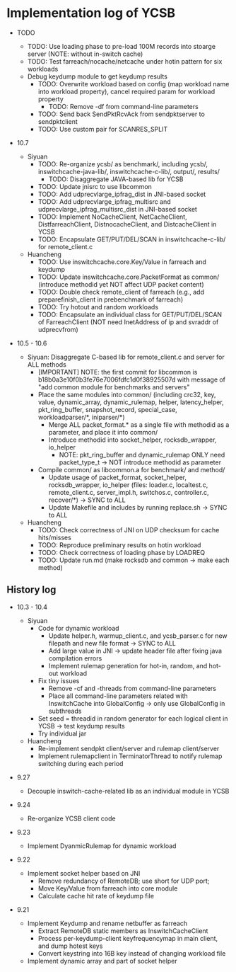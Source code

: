 # Implementation log of YCSB

- TODO
	+ TODO: Use loading phase to pre-load 100M records into stoarge server (NOTE: without in-switch cache)
	+ TODO: Test farreach/nocache/netcache under hotin pattern for six workloads
	+ Debug keydump module to get keydump results
		* TODO: Overwrite workload based on config (map workload name into workload property), cancel required param for workload property
			- TODO: Remove -df from command-line parameters
		* TODO: Send back SendPktRcvAck from sendpktserver to sendpktclient
		* TODO: Use custom pair for SCANRES_SPLIT

- 10.7
	+ Siyuan
		* TODO: Re-organize ycsb/ as benchmark/, including ycsb/, inswitchcache-java-lib/, inswitchcache-c-lib/, output/, results/
			- TODO: Disaggregate JAVA-based lib for YCSB
		* TODO: Update jnisrc to use libcommon
		* TODO: Add udprecvlarge_ipfrag_dist in JNI-based socket
		* TODO: Add udprecvlarge_ipfrag_multisrc and udprecvlarge_ipfrag_multisrc_dist in JNI-based socket
		* TODO: Implement NoCacheClient, NetCacheClient, DistfarreachClient, DistnocacheClient, and DistcacheClient in YCSB
		* TODO: Encapsulate GET/PUT/DEL/SCAN in inswitchcache-c-lib/ for remote_client.c
	+ Huancheng
		* TODO: Use inswitchcache.core.Key/Value in farreach and keydump
		* TODO: Update inswitchcache.core.PacketFormat as common/ (introduce methodid yet NOT affect UDP packet content)
		* TODO: Double check remote_client of farreach (e.g., add preparefinish_client in prebenchmark of farreach)
		* TODO: Try hotout and random workloads
		* TODO: Encapsulate an individual class for GET/PUT/DEL/SCAN of FarreachClient (NOT need InetAddress of ip and svraddr of udprecvfrom)

- 10.5 - 10.6
	+ Siyuan: Disaggregate C-based lib for remote_client.c and server for ALL methods
		* [IMPORTANT] NOTE: the first commit for libcommon is b18b0a3e10f0b3fe76e7006fdfc1d0f38925507d with message of "add common module for benchmarks and servers"
		* Place the same modules into common/ (including crc32, key, value, dynamic_array, dynamic_rulemap, helper, latency_helper, pkt_ring_buffer, snapshot_record, special_case, workloadparser/\*, iniparser/\*)
			- Merge ALL packet_format\.* as a single file with methodid as a parameter, and place it into common/
			- Introduce methodid into socket_helper, rocksdb_wrapper, io_helper
				+ NOTE: pkt_ring_buffer and dynamic_rulemap ONLY need packet_type_t -> NOT introduce methodid as parameter
		* Compile common/ as libcommon.a for benchmark/ and method/
			- Update usage of packet_format, socket_helper, rocksdb_wrapper, io_helper (files: loader.c, localtest.c, remote_client.c, server_impl.h, switchos.c, controller.c, recover/\*) -> SYNC to ALL
			- Update Makefile and includes by running replace.sh -> SYNC to ALL
	+ Huancheng
		* TODO: Check correctness of JNI on UDP checksum for cache hits/misses
		* TODO: Reproduce preliminary results on hotin workload
		* TODO: Check correctness of loading phase by LOADREQ
		* TODO: Update run.md (make rocksdb and common -> make each method)

## History log

- 10.3 - 10.4
	+ Siyuan
		+ Code for dynamic workload
			* Update helper.h, warmup_client.c, and ycsb_parser.c for new filepath and new file format -> SYNC to ALL
			* Add large value in JNI -> update header file after fixing java compilation errors
			* Implement rulemap generation for hot-in, random, and hot-out workload
		+ Fix tiny issues
			* Remove -cf and -threads from command-line parameters
			* Place all command-line parameters related with InswitchCache into GlobalConfig -> only use GlobalConfig in subthreads
		+ Set seed = threadid in random generator for each logical client in YCSB -> test keydump results
		+ Try individual jar
	+ Huancheng
		* Re-implement sendpkt client/server and rulemap client/server
		* Implement rulemapclient in TerminatorThread to notify rulemap switching during each period

- 9.27
	+ Decouple inswitch-cache-related lib as an individual module in YCSB

- 9.24
	+ Re-organize YCSB client code

- 9.23
	+ Implement DyanmicRulemap for dynamic workload

- 9.22
	+ Implement socket helper based on JNI
		* Remove redundancy of RemoteDB; use short for UDP port; 
		* Move Key/Value from farreach into core module
		* Calculate cache hit rate of keydump file

- 9.21
	+ Implement Keydump and rename netbuffer as farreach
		* Extract RemoteDB static members as InswitchCacheClient
		* Process per-keydump-client keyfrequencymap in main client, and dump hotest keys
		* Convert keystring into 16B key instead of changing workload file
	+ Implement dynamic array and part of socket helper
